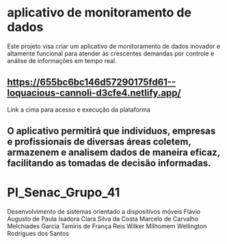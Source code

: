 # aplicativo de monitoramento de dados

Este projeto visa criar um aplicativo de monitoramento de dados inovador e altamente funcional para atender às crescentes demandas por controle e análise de informações em tempo real. 

## https://655bc6bc146d57290175fd61--loquacious-cannoli-d3cfe4.netlify.app/

Link a cima para acesso e execução da plataforma

## O aplicativo permitirá que indivíduos, empresas e profissionais de diversas áreas coletem, armazenem e analisem dados de maneira eficaz, facilitando as tomadas de decisão informadas.


# PI_Senac_Grupo_41
Desenvolvimento de sistemas orientado a dispositivos móveis
Flávio Augusto de Paula
Isadora Clara Silva da Costa
Marcelo de Carvalho Melchiades Garcia
Tamiris de França Reis
Wilker Milhomem
Wellington Rodrigues dos Santos
